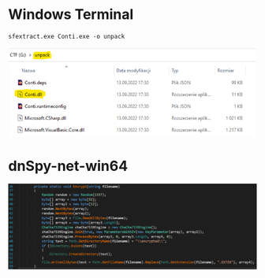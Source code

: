 
# Windows Terminal

```ps
sfextract.exe Conti.exe -o unpack
```

![](./1.png)


# dnSpy-net-win64

![](./2.png)

